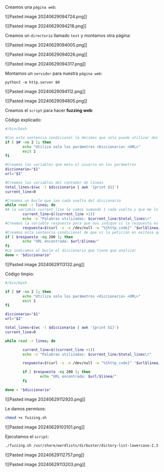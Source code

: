 
Creamos una ``página web``:

![[Pasted image 20240629094724.png]]

![[Pasted image 20240629094218.png]]

Creamos un ``directorio`` llamado ``test`` y montamos otra página:

![[Pasted image 20240629094005.png]]

![[Pasted image 20240629094026.png]]

![[Pasted image 20240629094317.png]]

Montamos un ``servidor`` para nuestra ``página web``:

```
python3 -m http.server 80
```

![[Pasted image 20240629094112.png]]

![[Pasted image 20240629094805.png]]

Creamos el ``script`` para hacer **fuzzing web**:

Código explicado:

```Bash
#/bin/bash

#Con esta sentencia condicional le decimos que solo puede utilizar dos parámetros
if [ $# -ne 2 ]; then
        echo "Utiliza solo los parámetros <Diccionario> <URL>"
        exit 1
fi

#Creamos las variables que meta el usuario en los parámetros
diccionario="$1"
url="$2"

#Creamos las variables del contador de líneas
total_lines=$(wc -l $diccionario | awk '{print $1}')
current_line=0

#Creamos un bucle que lea cada vuelta del diccionario
while read -r linea; do
#A la variable current_line le vamos sumando 1 cada vuelta y que me lo imprima en una línea fija
        current_line=$((current_line +1))
        echo -n "Palabras utilizadas: $current_line/$total_lines\r"
#Creamos la variable respuesta para que nos indique si la respuesta es exitosa
        respuesta=$(curl -s -o /dev/null -w "%{http_code}" "$url$linea/")
#Creamos esta sentencia condicional de que si la petición es exitosa que la imprima
if [ $respuesta -eq 200 ]; then
        echo "URL encontrada: $url/$linea/"
fi
#Le indicamos al bucle el diccionario que tiene que analizar
done < "$diccionario"
```

![[Pasted image 20240629113132.png]]

Código limpio:

```Bash
#/bin/bash

if [ $# -ne 2 ]; then
        echo "Utiliza solo los parámetros <diccionario> <URL>"
        exit 1
fi

diccionario="$1"
url="$2"

total_lines=$(wc -l $diccionario | awk '{print $1}')
current_line=0

while read -r linea; do

        current_line=$((current_line +1))
        echo -n "Palabras utilizadas: $current_line/$total_lines\r"

        respuesta=$(curl -s -o /dev/null -w "%{http_code}" "$url$linea/")

        if [ $respuesta -eq 200 ]; then
                echo "URL encontrada: $url/$linea/"
        fi

done < "$diccionario"
```

![[Pasted image 20240629112920.png]]

Le damos permisos:

```Bash
chmod +x fuzzing.sh
```

![[Pasted image 20240629103101.png]]

Ejecutamos el ``script``:

```Bash
./fuzzing.sh /usr/share/wordlists/dirbuster/dictory-list-lowercase-2.3-medium.txt http://localhost/
```

![[Pasted image 20240629112757.png]]

![[Pasted image 20240629113203.png]]